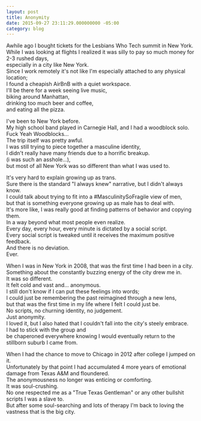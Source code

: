 ```yaml
---
layout: post
title: Anonymity
date: 2015-09-27 23:11:29.000000000 -05:00
category: blog
---
```


Awhile ago I bought tickets for the Lesbians Who Tech summit in New York.  
While I was looking at flights I realized it was silly to pay so much money for 2-3 rushed days,  
especially in a city like New York.  
Since I work remotely it's not like I'm especially attached to any physical location;  
I found a cheapish AirBnB with a quiet workspace.  
I'll be there for a week seeing live music,  
biking around Manhattan,  
drinking too much beer and coffee,  
and eating all the pizza.  

I've been to New York before.  
My high school band played in Carnegie Hall, and I had a woodblock solo.  
Fuck Yeah Woodblocks...  
The trip itself was pretty awful.  
I was still trying to piece together a masculine identity,  
I didn't really have many friends due to a horrific breakup.  
(i was such an asshole...),  
but most of all New York was so different than what I was used to.  

It's very hard to explain growing up as trans.  
Sure there is the standard "I always knew" narrative, but I didn't always know.  
I could talk about trying to fit into a #MasculinitySoFragile view of men,  
but that is something everyone growing up as male has to deal with.  
It's more like, I was really good at finding patterns of behavior and copying them.  
In a way beyond what most people even realize.  
Every day, every hour, every minute is dictated by a social script.  
Every social script is tweaked until it receives the maximum positive feedback.  
And there is no deviation.  
Ever.  

When I was in New York in 2008, that was the first time I had been in a city.  
Something about the constantly buzzing energy of the city drew me in.  
It was so different.  
It felt cold and vast and... anonymous.  
I still don't know if I can put these feelings into words;  
I could just be remembering the past reimagined through a new lens,  
but that was the first time in my life where I felt I could just be.  
No scripts, no churning identity, no judgement.   
Just anonymity.  
I loved it, but I also hated that I couldn't fall into the city's steely embrace.  
I had to stick with the group and    
be chaperoned everywhere knowing I would eventually return to the stillborn suburb I came from.

When I had the chance to move to Chicago in 2012 after college I jumped on it.  
Unfortunately by that point I had accumulated 4 more years of emotional damage from Texas A&M and floundered.  
The anonymousness no longer was enticing or comforting.  
It was soul-crushing.  
No one respected me as a "True Texas Gentleman" or any other bullshit scripts I was a slave to.  
But after some soul-searching and lots of therapy I'm back to loving the vastness that is the big city.  
